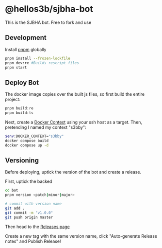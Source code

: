 # @hellos3b/sjbha-bot

This is the SJBHA bot. Free to fork and use

## Development

Install [pnpm](https://pnpm.io/) globally

```sh
pnpm install --frozen-lockfile
pnpm dev:re #Builds rescript files
pnpm start
```

## Deploy Bot

The docker image copies over the built js files, so first build the entire project:

```sh
pnpm build:re
pnpm build:ts
```

Next, create a [Docker Context](https://docs.docker.com/engine/context/working-with-contexts/) using your ssh host as a target. Then, pretending I named my context "s3bby":

```sh
$env:DOCKER_CONTEXT="s3bby"
docker compose build
docker compose up -d
```

## Versioning

Before deploying, uptick the version of the bot and create a release.

First, uptick the backed 

```sh
cd bot
pnpm version <patch|minor|major>

# commit with version name
git add .
git commit -m "v1.0.0"
git push origin master
```

Then head to the [Releases page](https://github.com/hellos3b/sjbha-bot/releases) 

Create a new tag with the same version name, click "Auto-generate Release notes" and Publish Release!